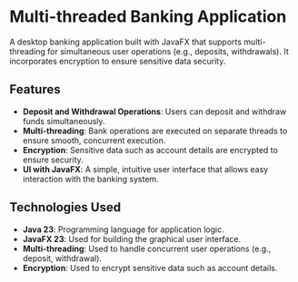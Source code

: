 # Multi-threaded Banking Application

A desktop banking application built with JavaFX that supports multi-threading for simultaneous user operations (e.g., deposits, withdrawals). It incorporates encryption to ensure sensitive data security.

## Features

- **Deposit and Withdrawal Operations**: Users can deposit and withdraw funds simultaneously.
- **Multi-threading**: Bank operations are executed on separate threads to ensure smooth, concurrent execution.
- **Encryption**: Sensitive data such as account details are encrypted to ensure security.
- **UI with JavaFX**: A simple, intuitive user interface that allows easy interaction with the banking system.

## Technologies Used

- **Java 23**: Programming language for application logic.
- **JavaFX 23**: Used for building the graphical user interface.
- **Multi-threading**: Used to handle concurrent user operations (e.g., deposit, withdrawal).
- **Encryption**: Used to encrypt sensitive data such as account details.


